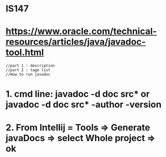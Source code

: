 # IS147
# https://www.oracle.com/technical-resources/articles/java/javadoc-tool.html
    //part 1 : description
    //part 2 : tage list
    //How to run javadoc
  # 1. cmd line: javadoc -d doc src\* or  javadoc -d doc src\* -author -version
  # 2. From Intellij = Tools => Generate javaDocs => select Whole project => ok

